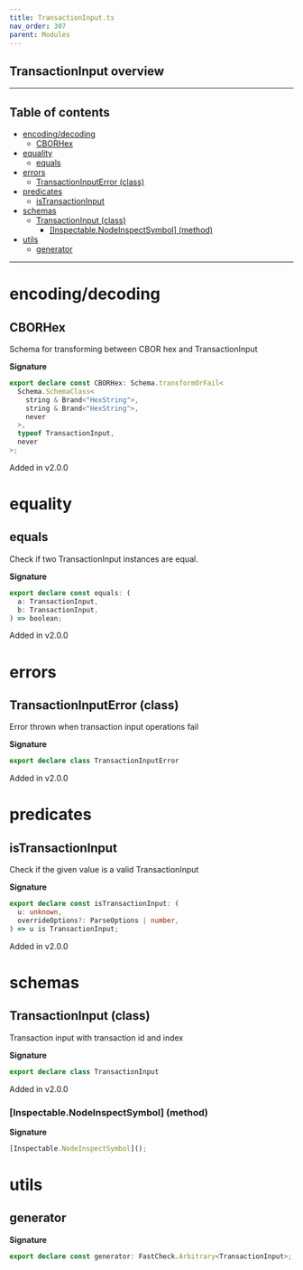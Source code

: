 ```yaml
---
title: TransactionInput.ts
nav_order: 307
parent: Modules
---
```


## TransactionInput overview

---

<h2 class="text-delta">Table of contents</h2>

- [encoding/decoding](#encodingdecoding)
  - [CBORHex](#cborhex)
- [equality](#equality)
  - [equals](#equals)
- [errors](#errors)
  - [TransactionInputError (class)](#transactioninputerror-class)
- [predicates](#predicates)
  - [isTransactionInput](#istransactioninput)
- [schemas](#schemas)
  - [TransactionInput (class)](#transactioninput-class)
    - [[Inspectable.NodeInspectSymbol] (method)](#inspectablenodeinspectsymbol-method)
- [utils](#utils)
  - [generator](#generator)

---

# encoding/decoding

## CBORHex

Schema for transforming between CBOR hex and TransactionInput

**Signature**

```ts
export declare const CBORHex: Schema.transformOrFail<
  Schema.SchemaClass<
    string & Brand<"HexString">,
    string & Brand<"HexString">,
    never
  >,
  typeof TransactionInput,
  never
>;
```

Added in v2.0.0

# equality

## equals

Check if two TransactionInput instances are equal.

**Signature**

```ts
export declare const equals: (
  a: TransactionInput,
  b: TransactionInput,
) => boolean;
```

Added in v2.0.0

# errors

## TransactionInputError (class)

Error thrown when transaction input operations fail

**Signature**

```ts
export declare class TransactionInputError
```

Added in v2.0.0

# predicates

## isTransactionInput

Check if the given value is a valid TransactionInput

**Signature**

```ts
export declare const isTransactionInput: (
  u: unknown,
  overrideOptions?: ParseOptions | number,
) => u is TransactionInput;
```

Added in v2.0.0

# schemas

## TransactionInput (class)

Transaction input with transaction id and index

**Signature**

```ts
export declare class TransactionInput
```

Added in v2.0.0

### [Inspectable.NodeInspectSymbol] (method)

**Signature**

```ts
[Inspectable.NodeInspectSymbol]();
```

# utils

## generator

**Signature**

```ts
export declare const generator: FastCheck.Arbitrary<TransactionInput>;
```
